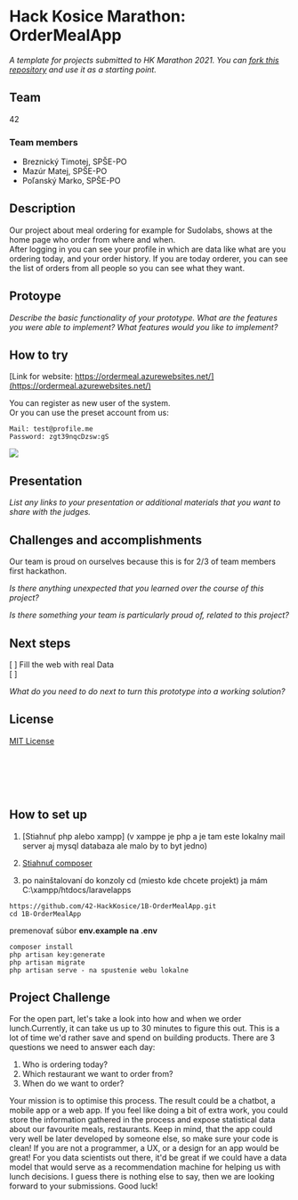 # Hack Kosice Marathon: OrderMealApp

*A template for projects submitted to HK Marathon 2021. You can [fork this repository](https://docs.github.com/en/github/getting-started-with-github/fork-a-repo) and use it as a starting point.*

## Team

42

### Team members

- Breznický Timotej, SPŠE-PO
- Mazúr Matej, SPŠE-PO
- Poľanský Marko, SPŠE-PO

## Description

Our project about meal ordering for example for Sudolabs, shows at the home page who order from where and when.  
After logging in you can see your profile in which are data like what are you ordering today, and your order history. If you are today orderer, you can see the list of orders from all people so you can see what they want.

## Protoype

*Describe the basic functionality of your prototype. What are the features you were able to implement? What features would you like to implement?*

## How to try

[Link for website: https://ordermeal.azurewebsites.net/](https://ordermeal.azurewebsites.net/)

You can register as new user of the system.  
Or you can use the preset account from us:
```
Mail: test@profile.me
Password: zgt39nqcDzsw:gS
```

![](https://mazur.blob.core.windows.net/obrazky/Screenshot%202021-04-09%20160304.png?sp=rl&st=2021-04-09T13:50:44Z&se=2092-12-10T13:50:00Z&sv=2020-02-10&sr=b&sig=UX5GOhtkkZIMzvjg55C4rEVm1FPFm4Af51mzRNcxm%2FY%3D)

## Presentation

*List any links to your presentation or additional materials that you want to share with the judges.*

## Challenges and accomplishments

Our team is proud on ourselves because this is for 2/3 of team members first hackathon.

*Is there anything unexpected that you learned over the course of this project?*

*Is there something your team is particularly proud of, related to this project?*

## Next steps

[ ] Fill the web with real Data  
[ ] 

*What do you need to do next to turn this prototype into a working solution?*

## License

[MIT License](https://github.com/42-HackKosice/1B-OrderMealApp/blob/main/LICENSE)



</br>  
</br>  
</br>  
</br>  

## How to set up
1. [Stiahnuť php alebo xampp] (v xamppe je php a je tam este lokalny mail server aj mysql databaza ale malo by to byt jedno)
2. [Stiahnuť composer](https://getcomposer.org/)

3. po nainštalovaní do konzoly cd (miesto kde chcete projekt) ja mám C:\xampp/htdocs/laravelapps
```
https://github.com/42-HackKosice/1B-OrderMealApp.git
cd 1B-OrderMealApp
```
premenovať súbor **env.example na .env**
```
composer install
php artisan key:generate
php artisan migrate
php artisan serve - na spustenie webu lokalne 
```
 
 ## Project Challenge

For the open part, let's take a look into how and when we order lunch.Currently, it can take us up to 30 minutes to figure this out. This is a lot of time we'd rather save and spend on building products.
There are 3 questions we need to answer each day:
1. Who is ordering today?
2. Which restaurant we want to order from?
3. When do we want to order?  

Your mission is to optimise this process.  The result could be a chatbot, a mobile app or a web app. If you feel like doing a bit of extra work, you could store the information gathered in the process and expose statistical data about our favourite meals, restaurants.
Keep in mind, that the app could very well be later developed by someone else, so make sure your code is clean!
If you are not a programmer, a UX, or a design for an app would be great!
For you data scientists out there, it'd be great if we could have a data model that would serve as a recommendation machine for helping us with lunch decisions.
I guess there is nothing else to say, then we are looking forward to your submissions. Good luck!
